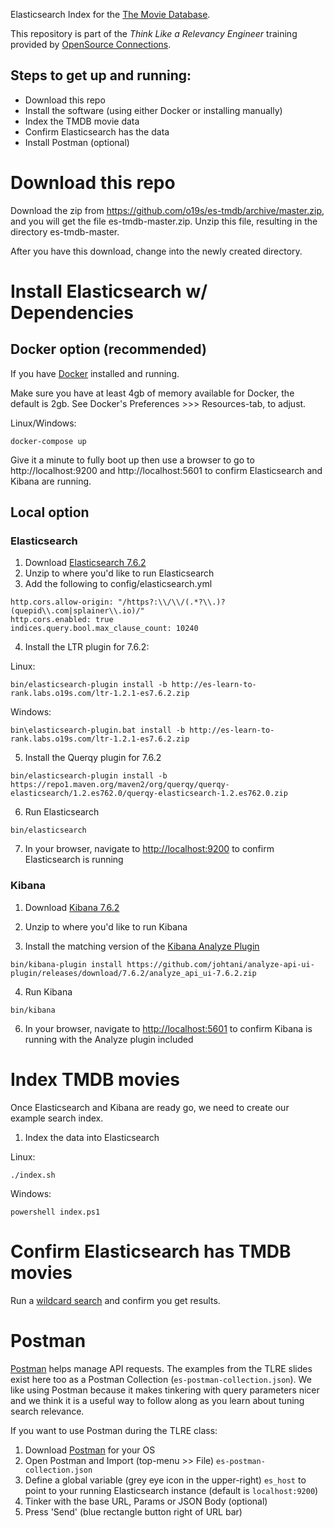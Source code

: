 Elasticsearch Index for the [The Movie Database](http://themoviedb.com).

This repository is part of the _Think Like a Relevancy Engineer_ training provided by [OpenSource Connections](https://opensourceconnections.com/events/training/).

## Steps to get up and running:
- Download this repo
- Install the software (using either Docker or installing manually)
- Index the TMDB movie data
- Confirm Elasticsearch has the data
- Install Postman (optional)

# Download this repo

Download the zip from https://github.com/o19s/es-tmdb/archive/master.zip, and you will get the file es-tmdb-master.zip. Unzip this file, resulting in the directory es-tmdb-master.

After you have this download, change into the newly created directory.

# Install Elasticsearch w/ Dependencies

## Docker option (recommended)

If you have [Docker](https://www.docker.com/products/docker-desktop) installed and running.

Make sure you have at least 4gb of memory available for Docker, the default is 2gb. See Docker's Preferences >>> Resources-tab, to adjust.

Linux/Windows:

```
docker-compose up
```

Give it a minute to fully boot up then use a browser to go to http://localhost:9200 and http://localhost:5601 to confirm Elasticsearch and Kibana are running.

## Local option

### Elasticsearch

1. Download [Elasticsearch 7.6.2](https://www.elastic.co/downloads/past-releases/elasticsearch-7-6-2)
2. Unzip to where you'd like to run Elasticsearch
3. Add the following to config/elasticsearch.yml

```
http.cors.allow-origin: "/https?:\\/\\/(.*?\\.)?(quepid\\.com|splainer\\.io)/"
http.cors.enabled: true
indices.query.bool.max_clause_count: 10240
```

4. Install the LTR plugin for 7.6.2:

Linux:

```
bin/elasticsearch-plugin install -b http://es-learn-to-rank.labs.o19s.com/ltr-1.2.1-es7.6.2.zip
```

Windows:

```
bin\elasticsearch-plugin.bat install -b http://es-learn-to-rank.labs.o19s.com/ltr-1.2.1-es7.6.2.zip
```

5. Install the Querqy plugin for 7.6.2

```
bin/elasticsearch-plugin install -b https://repo1.maven.org/maven2/org/querqy/querqy-elasticsearch/1.2.es762.0/querqy-elasticsearch-1.2.es762.0.zip
```

6. Run Elasticsearch

```
bin/elasticsearch
```

7. In your browser, navigate to [http://localhost:9200](http://localhost:9200) to confirm Elasticsearch is running

### Kibana

1. Download [Kibana 7.6.2](https://www.elastic.co/downloads/past-releases/kibana-7-6-2)

2. Unzip to where you'd like to run Kibana

3. Install the matching version of the [Kibana Analyze Plugin](https://github.com/johtani/analyze-api-ui-plugin)

```
bin/kibana-plugin install https://github.com/johtani/analyze-api-ui-plugin/releases/download/7.6.2/analyze_api_ui-7.6.2.zip
```

4. Run Kibana

```
bin/kibana
```

6. In your browser, navigate to [http://localhost:5601](http://localhost:5601) to confirm Kibana is running with the Analyze plugin included

# Index TMDB movies

Once Elasticsearch and Kibana are ready go, we need to create our example search index.


1. Index the data into Elasticsearch

Linux:

```
./index.sh
```

Windows:

```
powershell index.ps1
```

# Confirm Elasticsearch has TMDB movies

Run a [wildcard search](http://localhost:9200/tmdb/_search?q=*) and confirm you get results.

# Postman

[Postman](https://www.postman.com/) helps manage API requests. The examples from the TLRE slides exist here too as a Postman Collection (`es-postman-collection.json`). We like using Postman because it makes tinkering with query parameters nicer and we think it is a useful way to follow along as you learn about tuning search relevance.

If you want to use Postman during the TLRE class:

1. Download [Postman](https://www.postman.com/downloads/) for your OS
2. Open Postman and Import (top-menu >> File) `es-postman-collection.json`
3. Define a global variable (grey eye icon in the upper-right) `es_host` to point to your running Elasticsearch instance (default is `localhost:9200`)
4. Tinker with the base URL, Params or JSON Body (optional)
5. Press 'Send' (blue rectangle button right of URL bar)
